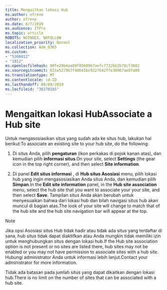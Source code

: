```yaml
---
title: Mengaitkan lokasi Hub
ms.author: efrene
author: efrene
ms.date: 8/7/2019
ms.audience: ITPro
ms.topic: article
ROBOTS: NOINDEX, NOFOLLOW
localization_priority: Normal
ms.collection: Adm_O365
ms.custom:
- "5300012"
- "1012"
ms.openlocfilehash: 88fe29b4aa89f05609b7aefc7732bb2b78cf3002
ms.sourcegitcommit: 631e527967f4d641bc9227642ffe38967ae87a00
ms.translationtype: MT
ms.contentlocale: id-ID
ms.lasthandoff: 08/09/2019
ms.locfileid: "36270165"
---
```

# <a name="associate-a-hub-site"></a><span data-ttu-id="86284-102">Mengaitkan lokasi Hub</span><span class="sxs-lookup"><span data-stu-id="86284-102">Associate a Hub site</span></span>

<span data-ttu-id="86284-103">Untuk mengasosiasikan situs yang sudah ada ke situs hub, lakukan hal berikut:</span><span class="sxs-lookup"><span data-stu-id="86284-103">To associate an existing site to your hub site, do the following:</span></span>
  
1. <span data-ttu-id="86284-104">Di situs Anda, pilih **pengaturan** (ikon perkakas di pojok kanan atas), dan kemudian pilih **informasi situs**.</span><span class="sxs-lookup"><span data-stu-id="86284-104">On your site, select **Settings** (the gear icon in the top right corner), and then select **Site information**.</span></span>

2. <span data-ttu-id="86284-105">Di panel **Edit situs informasi** , di **Hub situs Asosiasi** menu, pilih lokasi hub yang ingin mengasosiasikan Anda situs Anda, dan kemudian pilih **Simpan**.</span><span class="sxs-lookup"><span data-stu-id="86284-105">In the **Edit site information** panel, in the **Hub site association** menu, select the hub site that you want to associate your your site, and then select **Save**.</span></span> <span data-ttu-id="86284-106">Tampilan situs Anda akan berubah untuk menyesuaikan bahwa dari lokasi hub dan bilah navigasi situs hub akan muncul di bagian atas.</span><span class="sxs-lookup"><span data-stu-id="86284-106">The look of your site will change to match that of the hub site and the hub site navigation bar will appear at the top.</span></span>

 > [!Note]
><span data-ttu-id="86284-107">Jika opsi Asosiasi situs Hub tidak hadir atau tidak ada situs yang terdaftar di sana, hub situs tidak dapat diaktifkan atau Anda mungkin tidak memiliki izin untuk menghubungkan situs dengan lokasi hub.</span><span class="sxs-lookup"><span data-stu-id="86284-107">If the Hub site association option is not present or no sites are listed there, hub sites may not be enabled or you may not have permission to associate sites with a hub site.</span></span> <span data-ttu-id="86284-108">Hubungi administrator Anda untuk informasi lebih lanjut.</span><span class="sxs-lookup"><span data-stu-id="86284-108">Contact your administrator for more information.</span></span>
>
><span data-ttu-id="86284-109">Tidak ada batasan pada jumlah situs yang dapat dikaitkan dengan lokasi hub.</span><span class="sxs-lookup"><span data-stu-id="86284-109">There is no limit on the number of sites that can be associated with a hub site.</span></span>
  